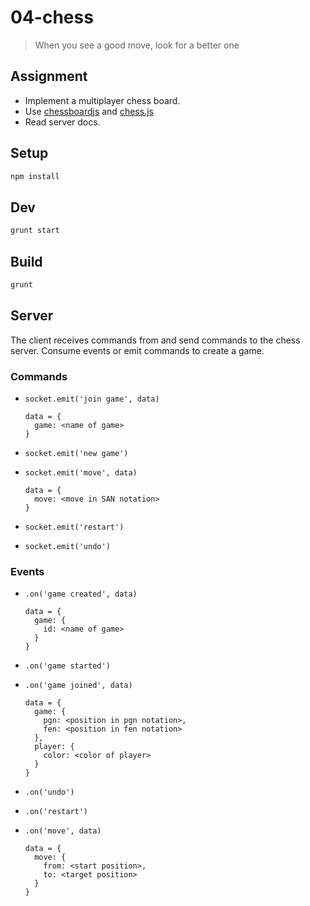 # 04-chess

> When you see a good move, look for a better one

## Assignment

* Implement a multiplayer chess board.
* Use [chessboardjs](https://www.npmjs.com/package/chessboardjs) and [chess.js](https://www.npmjs.com/package/chess.js)
* Read server docs.

## Setup

```bash
npm install
```

## Dev

```bash
grunt start
```

## Build

```bash
grunt
```

## Server

The client receives commands from and send commands to the chess server.
Consume events or emit commands to create a game.

### Commands

* `socket.emit('join game', data)`

  ```
  data = {
    game: <name of game>
  }
  ```

* `socket.emit('new game')`
* `socket.emit('move', data)`

  ```
  data = {
    move: <move in SAN notation>
  }
  ```
  
* `socket.emit('restart')`
* `socket.emit('undo')`

### Events

* `.on('game created', data)`

  ```
  data = {
    game: {
      id: <name of game>
    }
  }
  ```

* `.on('game started')`
* `.on('game joined', data)`

  ```
  data = {
    game: {
      pgn: <position in pgn notation>,
      fen: <position in fen notation>
    },
    player: {
      color: <color of player>
    }
  }
  ```

* `.on('undo')`
* `.on('restart')`
* `.on('move', data)`

  ```
  data = {
    move: {
      from: <start position>,
      to: <target position>
    }
  }
  ```
